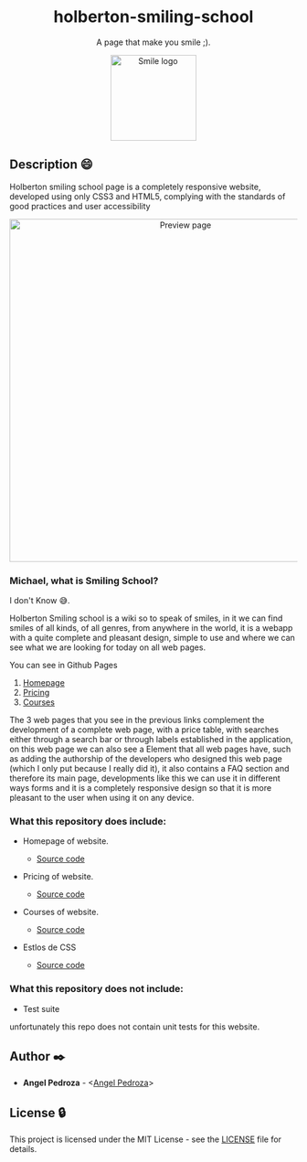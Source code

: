 <h1 align="center">holberton-smiling-school</h1>
<p align="center">A page that make you smile ;).</p>

<p align="center">
  <img src="https://angelpedroza.github.io/holberton-smiling-school/images/smile_on.png"
       alt="Smile logo"
       width="150"
  >
</p>

## Description :smile:

Holberton smiling school page is a completely responsive website, developed using only CSS3 and HTML5, complying with the standards of good practices and user accessibility

<p align="center">
  <img src="https://angelpedroza.github.io/holberton-smiling-school/images/readme_assets.png"
       alt="Preview page"
       width="600"
  >
</p>


### Michael, what is Smiling School?

I don't Know :sweat_smile:.

Holberton Smiling school is a wiki so to speak of smiles, in it we can find smiles of all kinds, of all genres, from anywhere in the world, it is a webapp with a quite complete and pleasant design, simple to use and where we can see what we are looking for today on all web pages.

You can see in Github Pages

1. [Homepage](https://angelpedroza.github.io/holberton-smiling-school/homepage.html)
2. [Pricing](https://angelpedroza.github.io/holberton-smiling-school/pricing.html)
3. [Courses](https://angelpedroza.github.io/holberton-smiling-school/courses.html)


The 3 web pages that you see in the previous links complement the development of a complete web page, with a price table, with searches either through a search bar or through labels established in the application, on this web page we can also see a Element that all web pages have, such as adding the authorship of the developers who designed this web page (which I only put because I really did it), it also contains a FAQ section and therefore its main page, developments like this we can use it in different ways forms and it is a completely responsive design so that it is more pleasant to the user when using it on any device.

### What this repository does include:

- Homepage of website.

  - [Source code](./homepage.html)

- Pricing of website.

  - [Source code](./pricing.html)
  
- Courses of website.

  - [Source code](./courses.html)
  

- Estlos de CSS

  - [Source code](./styles.css)

### What this repository does not include:

- Test suite

unfortunately this repo does not contain unit tests for this website.


## Author :black_nib:

- **Angel Pedroza** - <[Angel Pedroza](https://github.com/AngelPedroza)>

## License :lock:

This project is licensed under the MIT License - see the [LICENSE](./LICENSE) file for details.
